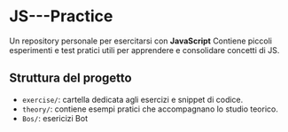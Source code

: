 # JS---Practice

Un repository personale per esercitarsi con **JavaScript**
Contiene piccoli esperimenti e test pratici utili per apprendere e consolidare concetti di JS.

##  Struttura del progetto

- `exercise/`: cartella dedicata agli esercizi e snippet di codice.
- `theory/`: contiene esempi pratici che accompagnano lo studio teorico.
- `Bos/`: esericizi Bot

